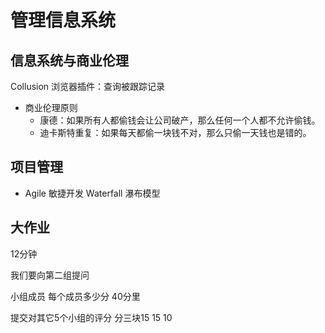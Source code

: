 # 管理信息系统

## 信息系统与商业伦理

Collusion 浏览器插件：查询被跟踪记录

- 商业伦理原则
  - 康德：如果所有人都偷钱会让公司破产，那么任何一个人都不允许偷钱。
  - 迪卡斯特重复：如果每天都偷一块钱不对，那么只偷一天钱也是错的。

## 项目管理

- Agile 敏捷开发  Waterfall 瀑布模型

## 大作业

12分钟

我们要向第二组提问

小组成员 每个成员多少分 40分里

提交对其它5个小组的评分 分三块15 15 10